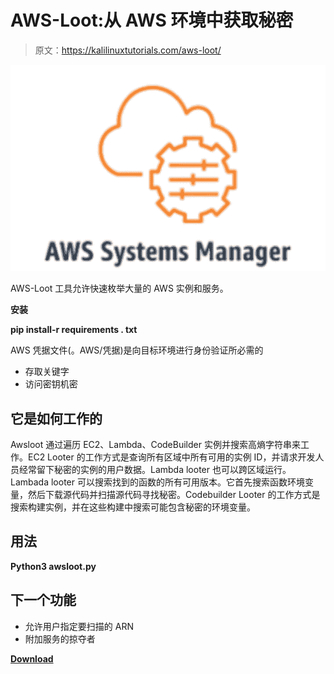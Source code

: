 # AWS-Loot:从 AWS 环境中获取秘密

> 原文：<https://kalilinuxtutorials.com/aws-loot/>

[![](img//26f2382aaa4a66b1b2f27f1174311ff9.png)](https://blogger.googleusercontent.com/img/a/AVvXsEilFDy_JgVEVdAvn8pB2D8R5_SObIs8Bs0ZKReKm1djAW69va35KIDLg73MCFwhMcknoeyi0hg_UzTKY9_QPz9IvVAziSwuFGycupcKnww1wZ7YTPXRd3BcAf2hIOBVIJgSeOFRSVW7KXVRjSQ-zdi2IPP1F-Rz546MWrHSmB9jhdDEnymOHjKaTogP=s580)

AWS-Loot 工具允许快速枚举大量的 AWS 实例和服务。

**安装**

**pip install-r requirements . txt**

AWS 凭据文件(。AWS/凭据)是向目标环境进行身份验证所必需的

*   存取关键字
*   访问密钥机密

## 它是如何工作的

Awsloot 通过遍历 EC2、Lambda、CodeBuilder 实例并搜索高熵字符串来工作。EC2 Looter 的工作方式是查询所有区域中所有可用的实例 ID，并请求开发人员经常留下秘密的实例的用户数据。Lambda looter 也可以跨区域运行。Lambada looter 可以搜索找到的函数的所有可用版本。它首先搜索函数环境变量，然后下载源代码并扫描源代码寻找秘密。Codebuilder Looter 的工作方式是搜索构建实例，并在这些构建中搜索可能包含秘密的环境变量。

## 用法

**Python3 awsloot.py**

## 下一个功能

*   允许用户指定要扫描的 ARN
*   附加服务的掠夺者

[**Download**](https://github.com/sebastian-mora/AWS-Loot)